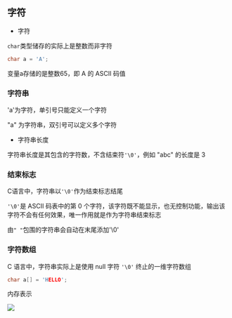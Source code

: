 <!--
 * @Description: 
 * @Version: 1.0
 * @Author: DaLao
 * @Email: dalao_li@163.com
 * @Date: 2021-11-13 23:31:24
 * @LastEditors: DaLao
 * @LastEditTime: 2022-03-27 00:42:54
-->

## 字符

- 字符

`char`类型储存的实际上是整数而非字符

```c
char a = 'A';
```

变量a存储的是整数65，即 A 的 ASCII 码值


### 字符串

'a'为字符，单引号只能定义一个字符

"a" 为字符串，双引号可以定义多个字符

- 字符串长度

字符串长度是其包含的字符数，不含结束符`'\0'`，例如 "abc" 的长度是 3


### 结束标志

C语言中，字符串以`'\0'`作为结束标志结尾

`'\0'`是 ASCII 码表中的第 0 个字符，该字符既不能显示，也无控制功能，输出该字符不会有任何效果，唯一作用就是作为字符串结束标志

由`" "`包围的字符串会自动在末尾添加'\0'


### 字符数组

C 语言中，字符串实际上是使用 null 字符 `'\0'` 终止的一维字符数组

```c
char a[] = 'HELLO';
```

内存表示

![](https://cdn.hurra.ltd/img/20211126202255.png)

